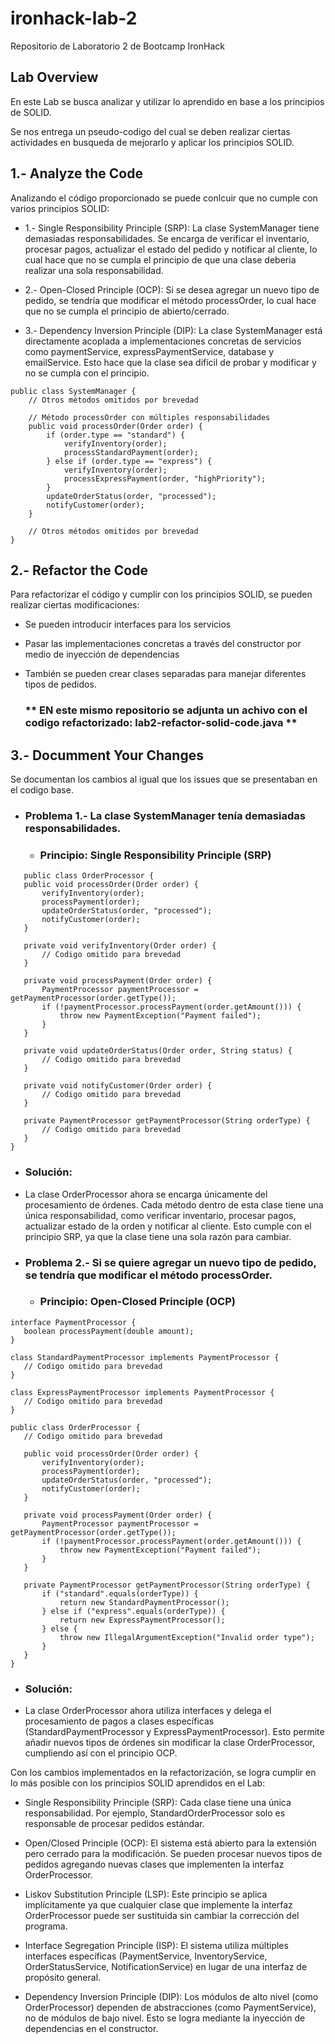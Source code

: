 # ironhack-lab-2
Repositorio de Laboratorio 2 de Bootcamp IronHack

## Lab Overview

En este Lab se busca analizar y utilizar lo aprendido en base a los principios de SOLID.

Se nos entrega un pseudo-codigo del cual se deben realizar ciertas actividades en busqueda de mejorarlo y aplicar los principios SOLID.

## 1.- Analyze the Code

Analizando el código proporcionado se puede conlcuir que no cumple con varios principios SOLID:  

- 1.- Single Responsibility Principle (SRP): La clase SystemManager tiene demasiadas responsabilidades. Se encarga de verificar el inventario, procesar pagos, actualizar el estado del pedido y notificar al cliente, lo cual hace que no se cumpla el principio de que una clase deberia realizar una sola responsabilidad.
    
- 2.- Open-Closed Principle (OCP): Si se desea agregar un nuevo tipo de pedido, se tendría que modificar el método processOrder, lo cual hace que no se cumpla el principio de abierto/cerrado.
    
- 3.- Dependency Inversion Principle (DIP): La clase SystemManager está directamente acoplada a implementaciones concretas de servicios como paymentService, expressPaymentService, database y emailService. Esto hace que la clase sea difícil de probar y modificar y no se cumpla con el principio.

```
public class SystemManager {
    // Otros métodos omitidos por brevedad

    // Método processOrder con múltiples responsabilidades
    public void processOrder(Order order) {
        if (order.type == "standard") {
            verifyInventory(order);
            processStandardPayment(order);
        } else if (order.type == "express") {
            verifyInventory(order);
            processExpressPayment(order, "highPriority");
        }
        updateOrderStatus(order, "processed");
        notifyCustomer(order);
    }

    // Otros métodos omitidos por brevedad
}

```

## 2.- Refactor the Code

Para refactorizar el código y cumplir con los principios SOLID, se pueden realizar ciertas modificaciones:

- Se pueden introducir interfaces para los servicios
- Pasar las implementaciones concretas a través del constructor por medio de inyección de dependencias
- También se pueden crear clases separadas para manejar diferentes tipos de pedidos.

  ### ** EN este mismo repositorio se adjunta un achivo con el codigo refactorizado: lab2-refactor-solid-code.java **

## 3.- Documment Your Changes

Se documentan los cambios al igual que los issues que se presentaban en el codigo base.

- ### Problema 1.- La clase SystemManager tenía demasiadas responsabilidades.
  - ### Principio: Single Responsibility Principle (SRP)
 
 ```
    public class OrderProcessor {
    public void processOrder(Order order) {
        verifyInventory(order);
        processPayment(order);
        updateOrderStatus(order, "processed");
        notifyCustomer(order);
    }

    private void verifyInventory(Order order) {
        // Codigo omitido para brevedad
    }

    private void processPayment(Order order) {
        PaymentProcessor paymentProcessor = getPaymentProcessor(order.getType());
        if (!paymentProcessor.processPayment(order.getAmount())) {
            throw new PaymentException("Payment failed");
        }
    }

    private void updateOrderStatus(Order order, String status) {
        // Codigo omitido para brevedad
    }

    private void notifyCustomer(Order order) {
        // Codigo omitido para brevedad
    }

    private PaymentProcessor getPaymentProcessor(String orderType) {
        // Codigo omitido para brevedad
    }
 }
```
 - ### Solución:
 -  La clase OrderProcessor ahora se encarga únicamente del procesamiento de órdenes. Cada método dentro de esta clase tiene una única responsabilidad, como verificar inventario, procesar pagos, actualizar estado de la orden y notificar al cliente. Esto cumple con el principio SRP, ya que la clase tiene una sola razón para cambiar.

- ### Problema 2.- Si se quiere agregar un nuevo tipo de pedido, se tendría que modificar el método processOrder.
  - ### Principio: Open-Closed Principle (OCP)
 ```
interface PaymentProcessor {
    boolean processPayment(double amount);
}

class StandardPaymentProcessor implements PaymentProcessor {
    // Codigo omitido para brevedad
}

class ExpressPaymentProcessor implements PaymentProcessor {
    // Codigo omitido para brevedad
}

public class OrderProcessor {
    // Codigo omitido para brevedad

    public void processOrder(Order order) {
        verifyInventory(order);
        processPayment(order);
        updateOrderStatus(order, "processed");
        notifyCustomer(order);
    }

    private void processPayment(Order order) {
        PaymentProcessor paymentProcessor = getPaymentProcessor(order.getType());
        if (!paymentProcessor.processPayment(order.getAmount())) {
            throw new PaymentException("Payment failed");
        }
    }

    private PaymentProcessor getPaymentProcessor(String orderType) {
        if ("standard".equals(orderType)) {
            return new StandardPaymentProcessor();
        } else if ("express".equals(orderType)) {
            return new ExpressPaymentProcessor();
        } else {
            throw new IllegalArgumentException("Invalid order type");
        }
    }
}

 ```

- ### Solución:
- La clase OrderProcessor ahora utiliza interfaces y delega el procesamiento de pagos a clases específicas (StandardPaymentProcessor y ExpressPaymentProcessor). Esto permite añadir nuevos tipos de órdenes sin modificar la clase OrderProcessor, cumpliendo así con el principio OCP.

Con los cambios implementados en la refactorización, se logra cumplir en lo más posible con los principios SOLID aprendidos en el Lab:

- Single Responsibility Principle (SRP): Cada clase tiene una única responsabilidad. Por ejemplo, StandardOrderProcessor solo es responsable de procesar pedidos estándar.
    
- Open/Closed Principle (OCP): El sistema está abierto para la extensión pero cerrado para la modificación. Se pueden procesar nuevos tipos de pedidos agregando nuevas clases que implementen la interfaz OrderProcessor.
  
- Liskov Substitution Principle (LSP): Este principio se aplica implícitamente ya que cualquier clase que implemente la interfaz OrderProcessor puede ser sustituida sin cambiar la corrección del programa.
  
- Interface Segregation Principle (ISP): El sistema utiliza múltiples interfaces específicas (PaymentService, InventoryService, OrderStatusService, NotificationService) en lugar de una interfaz de propósito general.
   
- Dependency Inversion Principle (DIP): Los módulos de alto nivel (como OrderProcessor) dependen de abstracciones (como PaymentService), no de módulos de bajo nivel. Esto se logra mediante la inyección de dependencias en el constructor.


